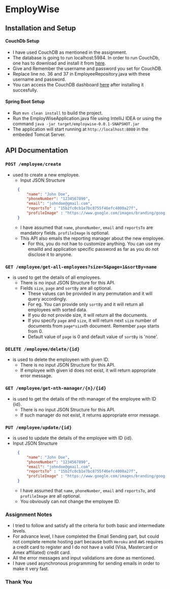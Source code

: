 # EmployWise

## Installation and Setup

#### CouchDb Setup 
- I have used CouchDB as mentioned in the assignment. 
- The database is going to run localhost:5984. In order to run CouchDb, one has to download and install it from [here](http://couchdb.apache.org/). 
- Give and Remember the username and password you set for CouchDB. 
- Replace line no. 36 and 37 in EmployeeRepository.java with these username and password.
- You can access the CouchDB dashboard [here](http://localhost:5984/_utils/) after installing it succesfully.

#### Spring Boot Setup
- Run `mvn clean install` to build the project.
- Run the EmployWiseApplication.java file using IntelliJ IDEA or using the command `java -jar target/employwise-0.0.1-SNAPSHOT.jar`
- The application will start running at `http://localhost:8080` in the embeded Tomcat Server.

## API Documentation

### `POST /employee/create` 
- used to create a new employee.
  - Input JSON Structure
  ```json
    {
        "name": "John Doe",
        "phoneNumber": "1234567890",
        "email": "johndoe@gmail.com",
        "reportsTo" : "15b2fc0cb1e7bc8755f46efc4000a27f",
        "profileImage" : "https://www.google.com/images/branding/googlelogo/1x/googlelogo_color_272x92dp.png"
    }
  ```
  - I have assumed that `name`, `phoneNumber`, `email` and `reportsTo` are mandatory fields. `profileImage` is optional.
  - This API also emails the reporting manager about the new employee.
    - For this, you do not hae to customize anything. You can use my emailId and application specific password as far as you do not disclose it to anyone.

### `GET /employee/get-all-employees?size=5&page=1&sortBy=name` 
- is used to get the details of all employees.
  - There is no input JSON Structure for this API.
  - Fields `size`, `page` and `sortBy` are all optional. 
    - These values can be provided in any permutation and it will query accordingly.
    - For eg. You can provide only `sortBy` and it will return all employees with sorted data.
    - If you do not provide size, it will return all the documents.
    - If you specify `page` and `size`, it will return next `size` number of documents from `page*size`th document. Remember `page` starts from 0.
    - Default value of `page` is 0 and default value of `sortBy` is 'none'.

### `DELETE /employee/delete/{id}` 
- is used to delete the employeen with given ID.
  - There is no input JSON Structure for this API.
  - If employee with given id does not exist, it will return appropriate error message.

### `GET /employee/get-nth-manager/{n}/{id}` 
- is used to get the details of the nth manager of the employee with ID {id}.
  - There is no input JSON Structure for this API.
  - If such manager do not exist, it returns appropriate error message.

### `PUT /employee/update/{id}` 
- is used to update the details of the employee with ID {id}.
- Input JSON Structure
  ```json
    {
        "name": "John Doe",
        "phoneNumber": "1234567890",
        "email": "johndoe@gmail.com",
        "reportsTo" : "15b2fc0cb1e7bc8755f46efc4000a27f",
        "profileImage" : "https://www.google.com/images/branding/googlelogo/1x/googlelogo_color_272x92dp.png"
    }
  ```
  - I have assumed that `name`, `phoneNumber`, `email` and `reportsTo`, and `profileImage` are all optional.
  - You obviously can not change the employee ID.


### Assignment Notes

- I tried to follow and satisfy all the criteria for both basic and intermediate levels.
- For advance level, I have completed the Email Sending part, but could not complete remote hosting part because both `Heroku` and `AWS` requires a credit card to register and I do not have a valid (Visa, Mastercard or Amex affiliated) credit card.
- All the error messages and input validations are done as mentioned.
- I have used asynchronous programming for sending emails in order to make it very fast.

### Thank You